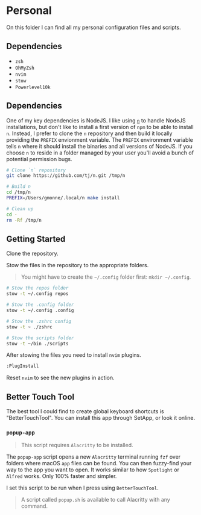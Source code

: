 # Personal

On this folder I can find all my personal configuration files and scripts.

## Dependencies

- `zsh`
- `OhMyZsh`
- `nvim`
- `stow`
- `Powerlevel10k`

## Dependencies

One of my key dependencies is NodeJS. I like using [`n`](https://github.com/tj/n) to handle NodeJS
installations, but don't like to install a first version of `npm` to be able to install `n`. Instead,
I prefer to clone the `n` repository and then build it locally providing the `PREFIX` envionment
variable. The `PREFIX` environment variable tells `n` where it should install the binaries and all
versions of NodeJS. If you choose `n` to reside in a folder managed by your user you'll avoid a bunch
of potential permission bugs.

```sh
# Clone `n` repository
git clone https://github.com/tj/n.git /tmp/n

# Build n
cd /tmp/n
PREFIX=/Users/gmonne/.local/n make install

# Clean up
cd -
rm -Rf /tmp/n
```

## Getting Started

Clone the repository.

Stow the files in the repository to the appropriate folders.

> You might have to create the `~/.config` folder first: `mkdir ~/.config`.

```bash
# Stow the repos folder
stow -t ~/.config repos

# Stow the .config folder
stow -t ~/.config .config

# Stow the .zshrc config
stow -t ~ ./zshrc

# Stow the scripts folder
stow -t ~/bin ./scripts
```

After stowing the files you need to install `nvim` plugins.

```bash
:PlugInstall
```

Reset `nvim` to see the new plugins in action.

## Better Touch Tool

The best tool I could find to create global keyboard shortcuts is
"BetterTouchTool". You can install this app through SetApp, or
look it online.

### `popup-app`

> This script requires `Alacritty` to be installed.

The `popup-app` script opens a new `Alacritty` terminal running `fzf`
over folders where macOS `app` files can be found. You can then
fuzzy-find your way to the app you want to open. It works similar to
how `Spotlight` or `Alfred` works. Only 100% faster and simpler.

I set this script to be run when I press <Alt-Shift-P> using
`BetterTouchTool`.

> A script called `popup.sh` is available to call Alacritty with any
> command.
